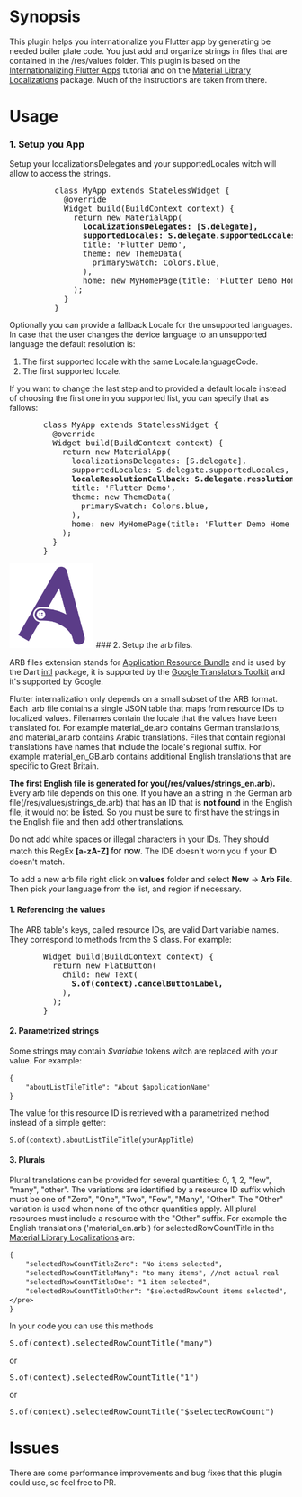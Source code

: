 # Synopsis

This plugin helps you internationalize you Flutter app by generating be needed boiler plate code. You just add and organize strings in files that are contained in the /res/values folder. This plugin is based on the [Internationalizing Flutter Apps](https://flutter.io/tutorials/internationalization/) tutorial and on the [Material Library Localizations](https://github.com/flutter/flutter/tree/master/packages/flutter_localizations/lib/src/l10n) package. Much of the instructions are taken from there.

# Usage

### 1. Setup you App

 Setup your localizationsDelegates and your supportedLocales witch will allow to access the strings.

<pre style="margin-left: 80px;">class MyApp extends StatelessWidget {
  @override
  Widget build(BuildContext context) {
    return new MaterialApp(
      <b>localizationsDelegates: [S.delegate],</b>
      <b>supportedLocales: S.delegate.supportedLocales,</b>
      title: 'Flutter Demo',
      theme: new ThemeData(
        primarySwatch: Colors.blue,
      ),
      home: new MyHomePage(title: 'Flutter Demo Home Page'),
    );
  }
}</pre>

Optionally you can provide a fallback Locale for the unsupported languages. In case that the user changes the device language to an unsupported language the default resolution is:

1.  The first supported locale with the same Locale.languageCode.
2.  The first supported locale.

If you want to change the last step and to provided a default locale instead of choosing the first one in you supported list, you can specify that as fallows:

<pre style="margin-left: 60px;">class MyApp extends StatelessWidget {
  @override
  Widget build(BuildContext context) {
    return new MaterialApp(
      localizationsDelegates: [S.delegate],
      supportedLocales: S.delegate.supportedLocales,
      <b>localeResolutionCallback: S.delegate.resolution(fallback: new Locale("en", "")),</b>
      title: 'Flutter Demo',
      theme: new ThemeData(
        primarySwatch: Colors.blue,
      ),
      home: new MyHomePage(title: 'Flutter Demo Home Page'),
    );
  }
}</pre>

<img src="/extras/arb_icon.png" width="150">
### 2.  Setup the arb files. 

ARB files extension stands for [Application Resource Bundle](https://github.com/googlei18n/app-resource-bundle) and is used by the Dart [intl](https://pub.dartlang.org/packages/intl) package, it is supported by the [Google Translators Toolkit](https://translate.google.com/toolkit) and it's supported by Google.

Flutter internalization only depends on a small subset of the ARB format. Each .arb file contains a single JSON table that maps from resource IDs to localized values. Filenames contain the locale that the values have been translated for. For example material_de.arb contains German translations, and material_ar.arb contains Arabic translations. Files that contain regional translations have names that include the locale's regional suffix. For example material_en_GB.arb contains additional English translations that are specific to Great Britain.

<b>The first English file is generated for you(/res/values/strings_en.arb).</b> Every arb file depends on this one. If you have an a string in the German arb file(/res/values/strings_de.arb) that has an ID that is <b>not found</b> in the English file, it would not be listed. So you must be sure to first have the strings in the English file and then add other translations.

Do not add white spaces or illegal characters in your IDs. They should match this RegEx <b>[a-zA-Z]</b> <span style="color: rgb(0, 0, 0); font-family: &quot;Source Sans Pro&quot;, &quot;Helvetica Neue&quot;, Helvetica, Arial, sans-serif; font-size: 16px; font-style: normal; font-variant-ligatures: normal; font-variant-caps: normal; font-weight: normal; letter-spacing: normal; orphans: 2; text-align: left; text-indent: 0px; text-transform: none; white-space: normal; widows: 2; word-spacing: 0px; -webkit-text-stroke-width: 0px; background-color: rgb(255, 255, 255); text-decoration-style: initial; text-decoration-color: initial; display: inline !important; float: none;">for now</span>. The IDE doesn't worn you if your ID doesn't match.

To add a new arb file right click on <b>values</b> folder and select <b>New</b> -><b> Arb </b><b>File</b>. Then pick your language from the list, and region if necessary.

#### 1. Referencing the values

The ARB table's keys, called resource IDs, are valid Dart variable names. They correspond to methods from the S class. For example:

<pre style="margin-left: 60px;">Widget build(BuildContext context) {
  return new FlatButton(
    child: new Text(
      <b>S.of(context).cancelButtonLabel,</b>
    ),
  );
}</pre>

#### 2. Parametrized strings

Some strings may contain <em>$variable</em> tokens witch are replaced with your value. For example:

    {   
        "aboutListTileTitle": "About $applicationName"  
    }

The value for this resource ID is retrieved with a parametrized method instead of a simple getter:  

    S.of(context).aboutListTileTitle(yourAppTitle)

#### 3. Plurals

Plural translations can be provided for several quantities: 0, 1, 2, "few", "many", "other". The variations are identified by a resource ID suffix which must be one of "Zero", "One", "Two", "Few", "Many", "Other". The "Other" variation is used when none of the other quantities apply. All plural resources must include a resource with the "Other" suffix. For example the English translations ('material_en.arb') for selectedRowCountTitle in the [Material Library Localizations](https://github.com/flutter/flutter/tree/master/packages/flutter_localizations/lib/src/l10n) are:

    {
        "selectedRowCountTitleZero": "No items selected",
        "selectedRowCountTitleMany": "to many items", //not actual real
        "selectedRowCountTitleOne": "1 item selected",
        "selectedRowCountTitleOther": "$selectedRowCount items selected",</pre>
    }

In your code you can use this methods

<pre>S.of(context).selectedRowCountTitle("many")</pre>

or

<pre>S.of(context).selectedRowCountTitle("1")</pre>

or

<pre>S.of(context).selectedRowCountTitle("$selectedRowCount")</pre>

# Issues

There are some performance improvements and bug fixes that this plugin could use, so feel free to PR.
